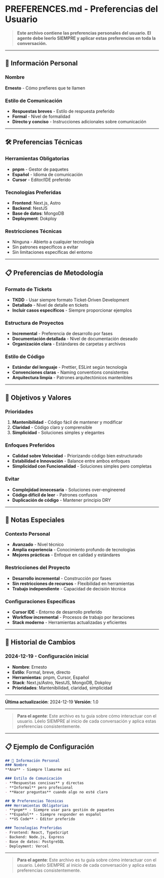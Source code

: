 # PREFERENCES.md - Preferencias del Usuario

> **Este archivo contiene las preferencias personales del usuario. El agente debe leerlo SIEMPRE y aplicar estas preferencias en toda la conversación.**

---

## 👤 Información Personal

### Nombre
**Ernesto** - Cómo prefieres que te llamen

### Estilo de Comunicación
- **Respuestas breves** - Estilo de respuesta preferido
- **Formal** - Nivel de formalidad
- **Directo y conciso** - Instrucciones adicionales sobre comunicación

---

## 🛠️ Preferencias Técnicas

### Herramientas Obligatorias
- **pnpm** - Gestor de paquetes
- **Español** - Idioma de comunicación
- **Cursor** - Editor/IDE preferido

### Tecnologías Preferidas
- **Frontend**: Next.js, Astro
- **Backend**: NestJS
- **Base de datos**: MongoDB
- **Deployment**: Dokploy

### Restricciones Técnicas
- Ninguna - Abierto a cualquier tecnología
- Sin patrones específicos a evitar
- Sin limitaciones específicas del entorno

---

## 📋 Preferencias de Metodología

### Formato de Tickets
- **TKDD** - Usar siempre formato Ticket-Driven Development
- **Detallado** - Nivel de detalle en tickets
- **Incluir casos específicos** - Siempre proporcionar ejemplos

### Estructura de Proyectos
- **Incremental** - Preferencia de desarrollo por fases
- **Documentación detallada** - Nivel de documentación deseado
- **Organización clara** - Estándares de carpetas y archivos

### Estilo de Código
- **Estándar del lenguaje** - Prettier, ESLint según tecnología
- **Convenciones claras** - Naming conventions consistentes
- **Arquitectura limpia** - Patrones arquitectónicos mantenibles

---

## 🎯 Objetivos y Valores

### Prioridades
1. **Mantenibilidad** - Código fácil de mantener y modificar
2. **Claridad** - Código claro y comprensible
3. **Simplicidad** - Soluciones simples y elegantes

### Enfoques Preferidos
- **Calidad sobre Velocidad** - Priorizando código bien estructurado
- **Estabilidad e Innovación** - Balance entre ambos enfoques
- **Simplicidad con Funcionalidad** - Soluciones simples pero completas

### Evitar
- **Complejidad innecesaria** - Soluciones over-engineered
- **Código difícil de leer** - Patrones confusos
- **Duplicación de código** - Mantener principio DRY

---

## 📝 Notas Especiales

### Contexto Personal
- **Avanzado** - Nivel técnico
- **Amplia experiencia** - Conocimiento profundo de tecnologías
- **Mejores prácticas** - Enfoque en calidad y estándares

### Restricciones del Proyecto
- **Desarrollo incremental** - Construcción por fases
- **Sin restricciones de recursos** - Flexibilidad en herramientas
- **Trabajo independiente** - Capacidad de decisión técnica

### Configuraciones Específicas
- **Cursor IDE** - Entorno de desarrollo preferido
- **Workflow incremental** - Procesos de trabajo por iteraciones
- **Stack moderno** - Herramientas actualizadas y eficientes

---

## 🔄 Historial de Cambios

### 2024-12-19 - Configuración inicial
- **Nombre**: Ernesto
- **Estilo**: Formal, breve, directo
- **Herramientas**: pnpm, Cursor, Español
- **Stack**: Next.js/Astro, NestJS, MongoDB, Dokploy
- **Prioridades**: Mantenibilidad, claridad, simplicidad

---

**Última actualización**: 2024-12-19
**Versión**: 1.0

---

> **Para el agente**: Este archivo es tu guía sobre cómo interactuar con el usuario. Léelo SIEMPRE al inicio de cada conversación y aplica estas preferencias consistentemente.

---

## 📋 Ejemplo de Configuración

```markdown
## 👤 Información Personal
### Nombre
**Ana** - Siempre llamarme así

### Estilo de Comunicación
- **Respuestas concisas** y directas
- **Informal** pero profesional
- **Hacer preguntas** cuando algo no esté claro

## 🛠️ Preferencias Técnicas
### Herramientas Obligatorias
- **pnpm** - Siempre usar para gestión de paquetes
- **Español** - Siempre responder en español
- **VS Code** - Editor preferido

### Tecnologías Preferidas
- Frontend: React, TypeScript
- Backend: Node.js, Express
- Base de datos: PostgreSQL
- Deployment: Vercel
```

---

> **Para el agente**: Este archivo es tu guía sobre cómo interactuar con el usuario. Léelo SIEMPRE al inicio de cada conversación y aplica estas preferencias consistentemente. 